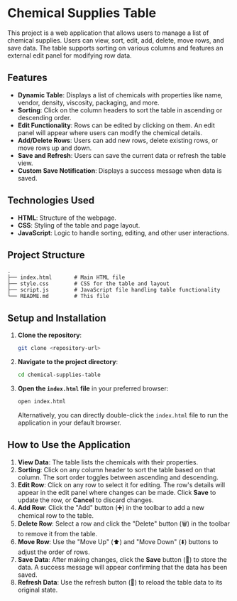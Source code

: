 # Chemical Supplies Table

This project is a web application that allows users to manage a list of chemical supplies. Users can view, sort, edit, add, delete, move rows, and save data. The table supports sorting on various columns and features an external edit panel for modifying row data.

## Features
- **Dynamic Table**: Displays a list of chemicals with properties like name, vendor, density, viscosity, packaging, and more.
- **Sorting**: Click on the column headers to sort the table in ascending or descending order.
- **Edit Functionality**: Rows can be edited by clicking on them. An edit panel will appear where users can modify the chemical details.
- **Add/Delete Rows**: Users can add new rows, delete existing rows, or move rows up and down.
- **Save and Refresh**: Users can save the current data or refresh the table view.
- **Custom Save Notification**: Displays a success message when data is saved.
  
## Technologies Used
- **HTML**: Structure of the webpage.
- **CSS**: Styling of the table and page layout.
- **JavaScript**: Logic to handle sorting, editing, and other user interactions.

## Project Structure

```
.
├── index.html       # Main HTML file
├── style.css        # CSS for the table and layout
├── script.js        # JavaScript file handling table functionality
└── README.md        # This file
```

## Setup and Installation

1. **Clone the repository**:
   ```bash
   git clone <repository-url>
   ```

2. **Navigate to the project directory**:
   ```bash
   cd chemical-supplies-table
   ```

3. **Open the `index.html` file** in your preferred browser:
   ```bash
   open index.html
   ```

   Alternatively, you can directly double-click the `index.html` file to run the application in your default browser.

## How to Use the Application

1. **View Data**: The table lists the chemicals with their properties.
2. **Sorting**: Click on any column header to sort the table based on that column. The sort order toggles between ascending and descending.
3. **Edit Row**: Click on any row to select it for editing. The row's details will appear in the edit panel where changes can be made. Click **Save** to update the row, or **Cancel** to discard changes.
4. **Add Row**: Click the "Add" button (➕) in the toolbar to add a new chemical row to the table.
5. **Delete Row**: Select a row and click the "Delete" button (🗑️) in the toolbar to remove it from the table.
6. **Move Row**: Use the "Move Up" (⬆️) and "Move Down" (⬇️) buttons to adjust the order of rows.
7. **Save Data**: After making changes, click the **Save** button (💾) to store the data. A success message will appear confirming that the data has been saved.
8. **Refresh Data**: Use the refresh button (🔄) to reload the table data to its original state.

